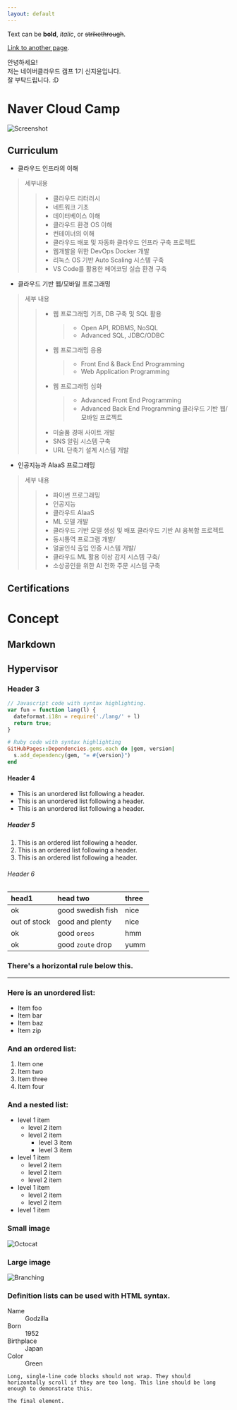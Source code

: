 ```yaml
---
layout: default
---
```


Text can be **bold**, _italic_, or ~~strikethrough~~.

[Link to another page](./another-page.html).

안녕하세요!\
저는 네이버클라우드 캠프 1기 신지윤입니다.\
잘 부탁드립니다. :D

# Naver Cloud Camp

![Screenshot](https://github.com/zyoonshin/zyoonshin.github.io/tree/main/assets/img/ncc-logo.png)


## Curriculum

* 클라우드 인프라의 이해
> 세부내용
>   > * 클라우드 리터러시
>   > * 네트워크 기초
>   > * 데이터베이스 이해
>   > * 클라우드 환경 OS 이해
>   > * 컨테이너의 이해
>   > * 클라우드 배포 및 자동화
> 클라우드 인프라 구축 프로젝트
>   > * 웹개발을 위한 DevOps Docker 개발
>   > * 리눅스 OS 기반 Auto Scaling 시스템 구축
>   > * VS Code를 활용한 페어코딩 실습 환경 구축

* 클라우드 기반 웹/모바일 프로그래밍
> 세부 내용
>   > * 웹 프로그래밍 기초, DB 구축 및 SQL 활용
>   >   > * Open API, RDBMS, NoSQL
>   >   > * Advanced SQL, JDBC/ODBC
>   > * 웹 프로그래밍 응용
>   >   > * Front End & Back End Programming
>   >   > * Web Application Programming
>   > * 웹 프로그래밍 심화
>   >   > * Advanced Front End Programming
>   >   > * Advanced Back End Programming
> 클라우드 기반 웹/모바일 프로젝트
>   > * 미술품 경매 사이트 개발
>   > * SNS 알림 시스템 구축
>   > * URL 단축기 설계 시스템 개발

* 인공지능과 AIaaS 프로그래밍
> 세부 내용
>   > * 파이썬 프로그래밍
>   > * 인공지능
>   > * 클라우드 AIaaS
>   > * ML 모델 개발
>   > * 클라우드 기반 모델 생성 및 배포
> 클라우드 기반 AI 융복합 프로젝트
>   > * 동시통역 프로그램 개발/
>   > * 얼굴인식 출입 인증 시스템 개발/
>   > * 클라우드 ML 활용 이상 감지 시스템 구축/
>   > * 소상공인을 위한 AI 전화 주문 시스템 구축

## Certifications

# Concept

## Markdown

## Hypervisor

### Header 3

```js
// Javascript code with syntax highlighting.
var fun = function lang(l) {
  dateformat.i18n = require('./lang/' + l)
  return true;
}
```

```ruby
# Ruby code with syntax highlighting
GitHubPages::Dependencies.gems.each do |gem, version|
  s.add_dependency(gem, "= #{version}")
end
```

#### Header 4

*   This is an unordered list following a header.
*   This is an unordered list following a header.
*   This is an unordered list following a header.

##### Header 5

1.  This is an ordered list following a header.
2.  This is an ordered list following a header.
3.  This is an ordered list following a header.

###### Header 6

| head1        | head two          | three |
|:-------------|:------------------|:------|
| ok           | good swedish fish | nice  |
| out of stock | good and plenty   | nice  |
| ok           | good `oreos`      | hmm   |
| ok           | good `zoute` drop | yumm  |

### There's a horizontal rule below this.

* * *

### Here is an unordered list:

*   Item foo
*   Item bar
*   Item baz
*   Item zip

### And an ordered list:

1.  Item one
1.  Item two
1.  Item three
1.  Item four

### And a nested list:

- level 1 item
  - level 2 item
  - level 2 item
    - level 3 item
    - level 3 item
- level 1 item
  - level 2 item
  - level 2 item
  - level 2 item
- level 1 item
  - level 2 item
  - level 2 item
- level 1 item

### Small image

![Octocat](https://github.githubassets.com/images/icons/emoji/octocat.png)

### Large image

![Branching](https://github.com/vaibhavvikas/vaibhavvikas/raw/main/src/header_.png)


### Definition lists can be used with HTML syntax.

<dl>
<dt>Name</dt>
<dd>Godzilla</dd>
<dt>Born</dt>
<dd>1952</dd>
<dt>Birthplace</dt>
<dd>Japan</dd>
<dt>Color</dt>
<dd>Green</dd>
</dl>

```
Long, single-line code blocks should not wrap. They should horizontally scroll if they are too long. This line should be long enough to demonstrate this.
```

```
The final element.
```
